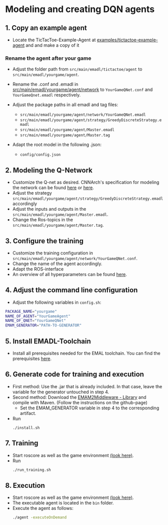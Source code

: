 # Modeling and creating DQN agents

## 1. Copy an example agent
- Locate the TicTacToe-Example-Agent at [examples/tictactoe-example-agent](examples/tictactoe-example-agent) and and make a copy of it
### Rename the agent after your game
- Adjust the folder path from ```src/main/emadl/tictactoe/agent``` to ```src/main/emadl/yourgame/agent```.
- Rename the .conf and .emadl in [src/main/emadl/yourgame/agent/network](#) to ```YourGameQNet.conf``` and ```YourGameQnet.emadl``` respectively.

- Adjust the package paths in all emadl and tag files: 
  - ```src/main/emadl/yourgame/agent/network/YourGameQNet.emadl```
  - ```src/main/emadl/yourgame/agent/strategy/GreedyDiscreteStrategy.emadl```
  - ```src/main/emadl/yourgame/agent/Master.emadl```
  - ```src/main/emadl/yourgame/agent/Master.tag```
- Adapt the root model in the following .json:
  - ```config/config.json```

## 2. Modeling the Q-Network
  - Customize the Q-net as desired. CNNArch's specification for modeling the network can be found [here](https://github.com/MontiCore/EmbeddedMontiArc/tree/master/languages/EmbeddedMontiArcDL) or [here](https://github.com/MontiCore/EmbeddedMontiArc/tree/master/languages/CNNArchLang).
  - Adjust the strategy ```src/main/emadl/yourgame/agent/strategy/GreedyDiscreteStrategy.emadl``` accordingly
  - Adjust the inputs and outputs in the ```src/main/emadl/yourgame/agent/Master.emadl```.
  - Change the Ros-topics in the ```src/main/emadl/yourgame/agent/Master.tag```.
## 3. Configure the training
  - Customize the training configuration in ```src/main/emadl/yourgame/agent/network/YourGameQNet.conf```. 
  - Change the name of the agent accordingly.
  - Adapt the ROS-interface
  - An overview of all hyperparameters can be found [here](https://github.com/MontiCore/EmbeddedMontiArc/tree/master/languages/CNNTrainLang).

## 4. Adjust the command line configuration
  - Adjust the following variables in ```config.sh```:
  ```bash
PACKAGE_NAME="yourgame"
NAME_OF_AGENT="YourGameAgent"
NAME_OF_QNET="YourGameQNet"
EMAM_GENERATOR="PATH-TO-GENERATOR"
  ```
## 5. Install EMADL-Toolchain
  - Install all prerequisites needed for the EMAL toolchain. You can find the prerequisites [here](EMADL_SETUP.md).
## 6. Generate code for training and execution
  - First method: Use the .jar that is already included. In that case, leave the variable for the generator untouched in step 4.
  - Second method: Download the [EMAM2Middleware - Library](https://git.rwth-aachen.de/monticore/EmbeddedMontiArc/generators/EMAM2Middleware) and compile with Maven. (Follow the instructions on the github-page)
    - Set the EMAM_GENERATOR variable in step 4 to the corresponding artifact.
  - Run 
    ```
    ./install.sh
    ```
## 7. Training
  - Start roscore as well as the game environment [(look here)](GAME_ENV_SETUP.md).
  - Run 
    ```bash
    ./run_training.sh
    ```
## 8. Execution
  - Start roscore as well as the game environment [(look here)](GAME_ENV_SETUP.md).
  - The executable agent is located in the ```bin``` folder. 
  - Execute the agent as follows:
    ```bash
    ./agent -executeOnDemand
    ```